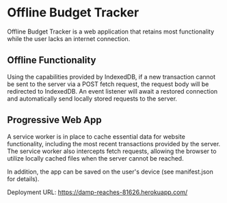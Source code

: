 # Offline Budget Tracker

Offline Budget Tracker is a web application that retains most functionality while the user lacks an internet connection.

## Offline Functionality

Using the capabilities provided by IndexedDB, if a new transaction cannot be sent to the server via a POST fetch request, the request body will be redirected to IndexedDB. An event listener will await a restored connection and automatically send locally stored requests to the server.

## Progressive Web App

A service worker is in place to cache essential data for website functionality, including the most recent transactions provided by the server. The service worker also intercepts fetch requests, allowing the browser to utilize locally cached files when the server cannot be reached.

In addition, the app can be saved on the user's device (see manifest.json for details).

Deployment URL: https://damp-reaches-81626.herokuapp.com/
